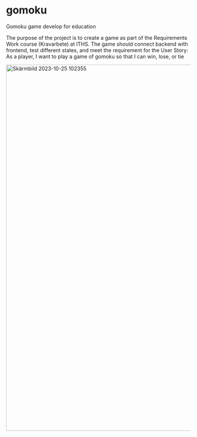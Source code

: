 # gomoku
Gomoku game develop for education

The purpose of the project is to create a game as part of the Requirements Work course (Kravarbete) at ITHS. 
The game should connect backend with frontend, test different states, and meet the requirement for the User Story: As a player, I want to play a game of gomoku so that I can win, lose, or tie


<img width="1000" alt="Skärmbild 2023-10-25 102355" src="https://github.com/chrillah/gomoku/assets/112473099/934d2975-8f2b-4c31-877a-d64e8b136a18">
